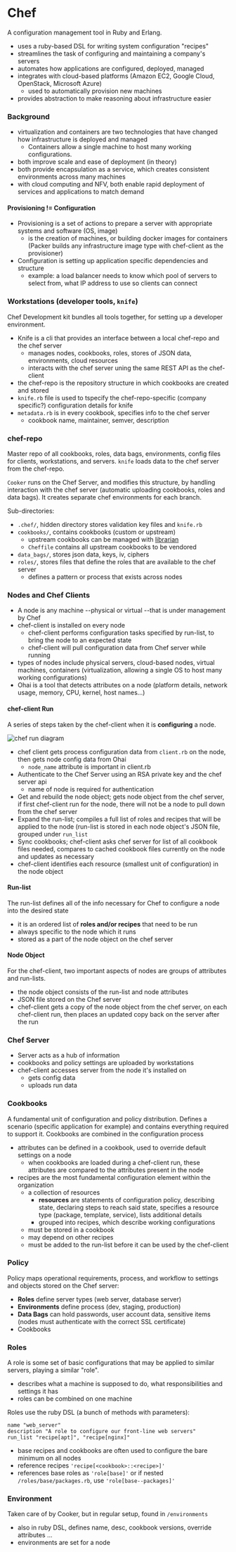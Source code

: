 # Chef
A configuration management tool in Ruby and Erlang. 
- uses a ruby-based DSL for writing system configuration "recipes"
- streamlines the task of configuring and maintaining a company's servers 
- automates how applications are configured, deployed, managed
- integrates with cloud-based platforms (Amazon EC2, Google Cloud, OpenStack, Microsoft Azure)
  - used to automatically provision new machines 
- provides abstraction to make reasoning about infrastructure easier

### Background
- virtualization and containers are two technologies that have changed how infrastructure is deployed and managed
  - Containers allow a single machine to host many working configurations.
- both improve scale and ease of deployment (in theory)
- both provide encapsulation as a service, which creates consistent environments across many machines
- with cloud computing and NFV, both enable rapid deployment of services and applications to match demand

#### Provisioning != Configuration
- Provisioning is a set of actions to prepare a server with appropriate systems and software (OS, image)
  - is the creation of machines, or building docker images for containers (Packer builds any infrastructure image type with chef-client as the provisioner)  
- Configuration is setting up application specific dependencies and structure
  - example: a load balancer needs to know which pool of servers to select from, what IP address to use so clients can connect
 
### Workstations (developer tools, `knife`)
Chef Development kit bundles all tools together, for setting up a developer environment.
- Knife is a cli that provides an interface between a local chef-repo and the chef server
  - manages nodes, cookbooks, roles, stores of JSON data, environments, cloud resources
  - interacts with the chef server uning the same REST API as the chef-client
- the chef-repo is the repository structure in which cookbooks are created and stored
- `knife.rb` file is used to tspecify the chef-repo-specific (company specific?) configuration details for knife
- `metadata.rb` is in every cookbook, specifies info to the chef server
  - cookbook name, maintainer, semver, description

### chef-repo
Master repo of all cookbooks, roles, data bags, environments, config files for clients, workstations, and servers. `knife` loads data to the chef server from the chef-repo. 

`Cooker` runs on the Chef Server, and modifies this structure, by handling interaction with the chef server (automatic uploading cookbooks, roles and data bags). It creates separate chef environments for each branch.

Sub-directories:
- `.chef/`, hidden directory stores validation key files and `knife.rb`
- `cookbooks/`, contains cookbooks (custom or upstream)
  - upstream cookbooks can be managed with [librarian](https://github.com/applicationsonline/librarian-chef)
  - `Cheffile` contains all upstream cookbooks to be vendored 
- `data_bags/`, stores json data, keys, iv, ciphers
- `roles/`, stores files that define the roles that are available to the chef server
  - defines a pattern or process that exists across nodes

### Nodes and Chef Clients
- A node is any machine --physical or virtual --that is under management by Chef
- chef-client is installed on every node
  - chef-client performs configuration tasks specified by run-list, to bring the node to an expected state
  - chef-client will pull configuration data from Chef server while running
- types of nodes include physical servers, cloud-based nodes, virtual machines, containers (virtualization, allowing a single OS to host many working configurations)
- Ohai is a tool that detects attributes on a node (platform details, network usage, memory, CPU, kernel, host names...)

#### chef-client Run
A series of steps taken by the chef-client when it is **configuring** a node.

![chef run diagram](https://docs.chef.io/_images/chef_run.png)

- chef client gets process configuration data from `client.rb` on the node, then gets node config data from Ohai
  - `node_name` attribute is important in client.rb
- Authenticate to the Chef Server using an RSA private key and the chef server api
  - name of node is required for authentication
- Get and rebuild the node object; gets node object from the chef server, if first chef-client run for the node, there will not be a node to pull down from the chef server 
- Expand the run-list; compiles a full list of roles and recipes that will be applied to the node (run-list is stored in each node object's JSON file, grouped under `run_list`
- Sync cookbooks; chef-client asks chef server for list of all cookbook files needed, compares to cached cookbook files currently on the node and updates as necessary
- chef-client identifies each resource (smallest unit of configuration) in the node object

#### Run-list 
The run-list defines all of the info necessary for Chef to configure a node into the desired state
- it is an ordered list of **roles and/or recipes** that need to be run
- always specific to the node which it runs
- stored as a part of the node object on the chef server

#### Node Object
For the chef-client, two important aspects of nodes are groups of attributes and run-lists. 
- the node object consists of the run-list and node attributes
- JSON file stored on the Chef server 
- chef-client gets a copy of the node object from the chef server, on each chef-client run, then places an updated copy back on the server after the run

### Chef Server
- Server acts as a hub of information
- cookbooks and policy settings are uploaded by workstations
- chef-client accesses server from the node it's installed on
  - gets config data
  - uploads run data

### Cookbooks
A fundamental unit of configuration and policy distribution. Defines a scenario (specific application for example) and contains everything required to support it. Cookbooks are combined in the configuration process
- attributes can be defined in a cookbook, used to override default settings on a node
  - when cookbooks are loaded during a chef-client run, these attributes are compared to the attributes present in the node
- recipes are the most fundamental configuration element within the organization
  - a collection of resources
    - **resources** are statements of configuration policy, describing state, declaring steps to reach said state, specifies a resource type (package, template, service), lists additional details
    - grouped into recipes, which describe working configurations
  - must be stored in a cookbook
  - may depend on other recipes 
  - must be added to the run-list before it can be used by the chef-client

### Policy
Policy maps operational requirements, process, and workflow to settings and objects stored on the Chef server:
- **Roles** define server types (web server, database server)
- **Environments** define process (dev, staging, production)
- **Data Bags** can hold passwords, user account data, sensitive items (nodes must authenticate with the correct SSL certificate)
- Cookbooks

### Roles
A role is some set of basic configurations that may be applied to similar servers, playing a similar "role".
- describes what a machine is supposed to do, what responsibilities and settings it has
- roles can be combined on one machine

Roles use the ruby DSL (a bunch of methods with parameters):
```
name "web_server"
description "A role to configure our front-line web servers"
run_list "recipe[apt]", "recipe[nginx]"
```

- base recipes and cookbooks are often used to configure the bare minimum on all nodes
- reference recipes `'recipe[<cookbook>::<recipe>]'`
- references base roles as `'role[base]'` or if nested `/roles/base/packages.rb`, use `'role[base--packages]'`

### Environment
Taken care of by Cooker, but in regular setup, found in `/environments`
- also in ruby DSL, defines name, desc, cookbook versions, override attributes ...
- environments are set for a node
